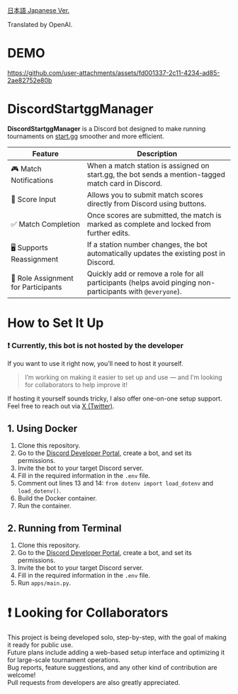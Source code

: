 [日本語 Japanese Ver.](https://github.com/Atamol/DiscordStartggManager/blob/main/README.md)

Translated by OpenAI.

# DEMO

https://github.com/user-attachments/assets/fd001337-2c11-4234-ad85-2ae82752e80b

# DiscordStartggManager

**DiscordStartggManager** is a Discord bot designed to make running tournaments on [start.gg](https://start.gg/) smoother and more efficient.  

| Feature | Description |
| --- | --- |
| 🎮 Match Notifications | When a match station is assigned on start.gg, the bot sends a mention-tagged match card in Discord. |
| 🔘 Score Input | Allows you to submit match scores directly from Discord using buttons. |
| ✅ Match Completion | Once scores are submitted, the match is marked as complete and locked from further edits. |
| 🖥️ Supports Reassignment | If a station number changes, the bot automatically updates the existing post in Discord. |
| 👥 Role Assignment for Participants | Quickly add or remove a role for all participants (helps avoid pinging non-participants with `@everyone`). |

# How to Set It Up

### ❗ Currently, this bot is **not** hosted by the developer

If you want to use it right now, you’ll need to host it yourself.  

> I’m working on making it easier to set up and use — and I’m looking for collaborators to help improve it!  

If hosting it yourself sounds tricky, I also offer one-on-one setup support. Feel free to reach out via [X (Twitter)](https://x.com/Atamol_ssb).

## 1. Using Docker

1. Clone this repository.  
2. Go to the [Discord Developer Portal](https://discord.com/developers/applications), create a bot, and set its permissions.  
3. Invite the bot to your target Discord server.  
4. Fill in the required information in the `.env` file.  
5. Comment out lines 13 and 14: `from dotenv import load_dotenv` and `load_dotenv()`.  
6. Build the Docker container.  
7. Run the container.  

## 2. Running from Terminal

1. Clone this repository.  
2. Go to the [Discord Developer Portal](https://discord.com/developers/applications), create a bot, and set its permissions.  
3. Invite the bot to your target Discord server.  
4. Fill in the required information in the `.env` file.  
5. Run `apps/main.py`.  

# ❗ Looking for Collaborators
This project is being developed solo, step-by-step, with the goal of making it ready for public use.  
Future plans include adding a web-based setup interface and optimizing it for large-scale tournament operations.  
Bug reports, feature suggestions, and any other kind of contribution are welcome!  
Pull requests from developers are also greatly appreciated.  